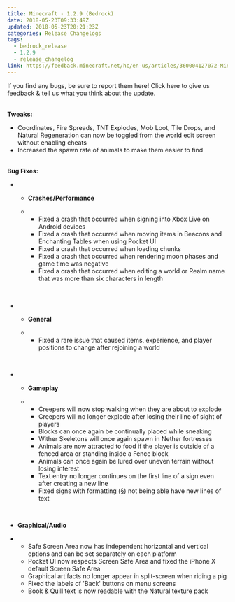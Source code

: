 ```yaml
---
title: Minecraft - 1.2.9 (Bedrock)
date: 2018-05-23T09:33:49Z
updated: 2018-05-23T20:21:23Z
categories: Release Changelogs
tags:
  - bedrock_release
  - 1.2.9
  - release_changelog
link: https://feedback.minecraft.net/hc/en-us/articles/360004127072-Minecraft-1-2-9-Bedrock-
---
```


If you find any bugs, be sure to report them here! Click here to give us feedback & tell us what you think about the update.

\
**Tweaks:**

-   Coordinates, Fire Spreads, TNT Explodes, Mob Loot, Tile Drops, and Natural Regeneration can now be toggled from the world edit screen without enabling cheats
-   Increased the spawn rate of animals to make them easier to find

\
**Bug Fixes:**

-   -   **Crashes/Performance**

    -   -   Fixed a crash that occurred when signing into Xbox Live on Android devices
        -   Fixed a crash that occurred when moving items in Beacons and Enchanting Tables when using Pocket UI
        -   Fixed a crash that occurred when loading chunks
        -   Fixed a crash that occurred when rendering moon phases and game time was negative
        -   Fixed a crash that occurred when editing a world or Realm name that was more than six characters in length

 

-   -   **General**

    -   -   Fixed a rare issue that caused items, experience, and player positions to change after rejoining a world

 

-   -   **Gameplay**

    -   -   Creepers will now stop walking when they are about to explode
        -   Creepers will no longer explode after losing their line of sight of players
        -   Blocks can once again be continually placed while sneaking
        -   Wither Skeletons will once again spawn in Nether fortresses
        -   Animals are now attracted to food if the player is outside of a fenced area or standing inside a Fence block
        -   Animals can once again be lured over uneven terrain without losing interest
        -   Text entry no longer continues on the first line of a sign even after creating a new line
        -   Fixed signs with formatting (§) not being able have new lines of text

 

-   **Graphical/Audio**

-   -   Safe Screen Area now has independent horizontal and vertical options and can be set separately on each platform
    -   Pocket UI now respects Screen Safe Area and fixed the iPhone X default Screen Safe Area
    -   Graphical artifacts no longer appear in split-screen when riding a pig
    -   Fixed the labels of \'Back\' buttons on menu screens
    -   Book & Quill text is now readable with the Natural texture pack

<div>

 

</div>
